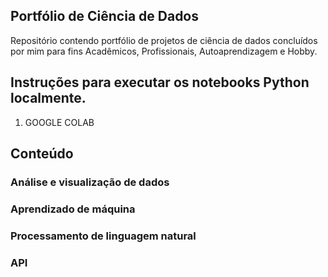 ##  Portfólio de Ciência de Dados
Repositório contendo portfólio de projetos de ciência de dados concluídos por mim para fins Acadêmicos, Profissionais, Autoaprendizagem e Hobby.



##  Instruções para executar os notebooks Python localmente.

1. GOOGLE COLAB

##  Conteúdo

### Análise e visualização de dados

### Aprendizado de máquina

### Processamento de linguagem natural

### API 
 
 
 
